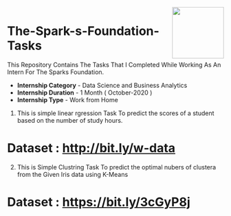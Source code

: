 <img align = right height = 120 width = 120 src = https://www.thesparksfoundationsingapore.org/images/logo_small.png>

# The-Spark-s-Foundation-Tasks

 This Repository Contains The Tasks That I Completed While Working As An Intern For The Sparks Foundation.


- **Internship Category** - Data Science and Business Analytics
- **Internship Duration** - 1 Month ( October-2020 )
- **Internship Type** - Work from Home

 1) This is simple linear rgression Task To predict the scores of a student based on the number of study hours.
 
  # Dataset : http://bit.ly/w-data
  
  

 2) This is Simple Clustring  Task To predict the optimal nubers  of clustera from the Given Iris data using K-Means
  
  # Dataset : https://bit.ly/3cGyP8j
